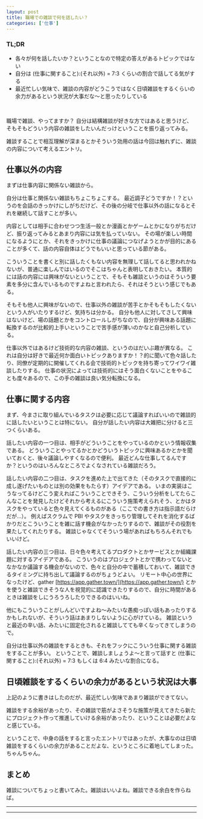 ```yaml
---
layout: post
title: 職場での雑談で何を話したい？
categories: ['仕事']
---
```



### TL;DR
- 各々が何を話したいか？ということなので特定の答えがあるトピックではない
- 自分は (仕事に関すること):(それ以外) = 7:3 くらいの割合で話してる気がする
- 最近忙しい気味で、雑談の内容がどうこうではなく日頃雑談をするくらいの余力があるという状況が大事だな〜と思ったりしている
<br>

職場で雑談、やってますか？
自分は結構雑談が好きな方ではあると思うけど、そもそもどういう内容の雑談をしたいんだっけということを振り返ってみる。

雑談することで相互理解が深まるとかそういう効用の話は今回は触れずに、雑談の内容について考えるエントリ。


## 仕事以外の内容
まずは仕事内容に関係ない雑談から。

自分は仕事と関係ない雑談もちょこちょこする。
最近調子どうですか！？というのを会話のきっかけにしがちだけど、その後の分岐で仕事以外の話になるとそれを継続して話すことが多い。

内容としては相手に合わせつつ生活一般とか漫画とかゲームとかになりがちだけど、振り返ってみるとあまり内容には気を払っていない。
その場が楽しい時間になるようにとか、それをきっかけに仕事の議論につなげようとかが目的にあることが多くて、話の内容自体はどうでもいいと思っている節がある。

こういうことを書くと別に話したくもない内容を無理して話してると思われかねないが、普通に楽しんではいるのでそこはちゃんと表明しておきたい。
本質的には話の内容には興味がないということで、そもそも雑談というのはそういう要素を多分に含んでいるものですよねと言われたら、それはそうという感じでもある。

そもそも他人に興味がないので、仕事以外の雑談が苦手とかそもそもしたくないという人がいたりするけど、気持ちは分かる。
自分も他人に対してさして興味はないけど、場の話題とかをコントロールしがちなので、自分が興味ある話題に転換するのが比較的上手いということで苦手感が薄いのかなと自己分析している。

仕事以外ではあるけど技術的な内容の雑談、というのはだいぶ趣が異なる。
これは自分は好きで最近何か面白いトピックありますか！？的に聞いて色々話したり、同僚が定期的に開催してくれる会で技術的トピックを持ち寄ってワイワイ雑談したりする。
仕事の状況によっては技術的にはそう面白くないことをやることも度々あるので、この手の雑談は良い気分転換になる。


## 仕事に関する内容
まず、今まさに取り組んでいるタスクは必要に応じて議論すればいいので雑談的に話したいということは特にない。
自分が話したい内容は大雑把に分けると三つくらいある。

話したい内容の一つ目は、相手がどういうことをやっているのかという情報収集である。
どういうことやってるかとかどういうトピックに興味あるかとかを聞いておくと、後々議論しやすくなるので便利。
最近どんな仕事してるんですか？というのはいろんなところでよくなされている雑談だろう。

話したい内容の二つ目は、タスクを進めた上で出てきた（そのタスクで直接的に成し遂げたいものとは別の効果をもたらす）アイデアである。
いまの実装はこうなってるけどこう変えればこういうことできそう、こういう分析をしてたらこんなことを発見したけどそれから考えるにこういう施策考えられそう、とかはタスクをやっていると色々見えてくるものがある（ここでの書き方は指示語だらけだが...）。
例えばスクラムで PBI やタスクをきっちり管理してそれを消化するばかりだとこういうことを雑に話す機会がなかったりするので、雑談がその役割を果たしてくれたりする。
雑談じゃなくてそういう場があればもちろんそれでもいいけど。

話したい内容の三つ目は、日々色々考えてるプロダクトとかサービスとか組織課題に対するアイデアである。
こういうのはプロジェクトとかで携わってないとなかなか議論する機会がないので、色々と自分の中で蓄積しておいて、雑談できるタイミングに持ち出して議論するのがちょうどよい。
リモート中心の世界になったけど、gather [https://app.gather.town/](https://app.gather.town/) とかを使うと雑談できそうな人を視覚的に認識できたりするので、自分に時間があるときは雑談をしにうろうろしたりできるのはいいね。

他にもこういうことがしんどいですよね〜みたいな愚痴っぽい話もあったりするかもしれないが、そういう話はあまりしないように心がけている。
雑談というと最近の辛い話、みたいに固定化されると雑談してても辛くなってきてしまうので。

自分は仕事以外の雑談をするときも、それをフックにこういう仕事に関する雑談をすることが多い。
ということで、雑談しましょうよ〜と言って話すと (仕事に関すること):(それ以外) = 7:3 もしくは 6:4 みたいな割合になる。


## 日頃雑談をするくらいの余力があるという状況は大事
上記のように書きはしたのだが、最近忙しい気味であまり雑談ができてない。

雑談をする余裕があったり、その雑談で筋がよさそうな施策が見えてきたら新たにプロジェクト作って推進していける余裕があったり、ということは必要だよなと感じている。

ということで、中身の話をすると言ったエントリではあったが、大事なのは日頃雑談をするくらいの余力があることだよな、というところに着地してしまった。ちゃんちゃん。


## まとめ
雑談についてちょっと書いてみた。雑談はいいよね。雑談できる余白を作らねば。

---
---
<br>
